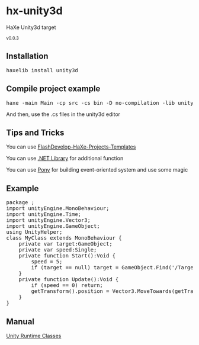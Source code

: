 <h1>hx-unity3d</h1>
HaXe Unity3d target
<p><small>v0.0.3</small></p>

<h2>Installation</h2>
<pre>haxelib install unity3d</pre>

<h2>Compile project example</h2>
<pre>haxe -main Main -cp src -cs bin -D no-compilation -lib unity3d {+required classes}</pre>
And then, use the .cs files in the unity3d editor

<h2>Tips and Tricks</h2>
<p>You can use <a href="https://github.com/AxGord/FlashDevelop-HaXe-Projects-Templates">FlashDevelop-HaXe-Projects-Templates</a></p>
<p>You can use <a href="https://github.com/AxGord/hx-dotnet">.NET Library</a> for additional function</p>
<p>You can use <a href="https://github.com/AxGord/Pony">Pony</a> for building event-oriented system and use some magic</p>

<h2>Example</h2>
<pre>package ;
import unityEngine.MonoBehaviour;
import unityEngine.Time;
import unityEngine.Vector3;
import unityEngine.GameObject;
using UnityHelper;
class MyClass extends MonoBehaviour {
	private var target:GameObject;
	private var speed:Single;
	private function Start():Void {
		speed = 5;
		if (target == null) target = GameObject.Find('/Target');
	}
	private function Update():Void {
		if (speed == 0) return;
		getTransform().position = Vector3.MoveTowards(getTransform().position, target.position, Time.deltaTime * speed);
	}
}
</pre>

<h2>Manual</h2>
<a href="http://docs.unity3d.com/Documentation/ScriptReference/20_class_hierarchy.html">Unity Runtime Classes</a>